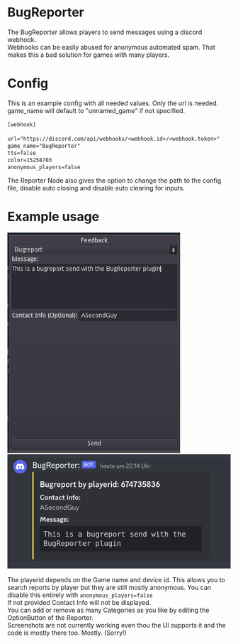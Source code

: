 # BugReporter
The BugReporter allows players to send messages using a discord webhook.  
Webhooks can be easily abused for anonymous automated spam. That makes this a bad solution for games with many players.

# Config
This is an example config with all needed values. Only the url is needed. game_name will default to "unnamed_game" if not specified.

```
[webhook]

url="https://discord.com/api/webhooks/<webhook.id>/<webhook.token>"
game_name="BugReporter"
tts=false
color=15258703
anonymous_players=false
```

The Reporter Node also gives the option to change the path to the config file, disable auto closing and disable auto clearing for inputs.

# Example usage

![](screenshots/reporter_ui.png) ![](screenshots/discord_message.png)

The playerid depends on the Game name and device id. This allows you to search reports by player but they are still mostly anonymous. You can disable this entirely with `anonymous_players=false`  
If not provided Contact Info will not be displayed.  
You can add or remove as many Categories as you like by editing the OptionButton of the Reporter.  
Screenshots are not currently working even thou the UI supports it and the code is mostly there too. Mostly. (Sorry!)